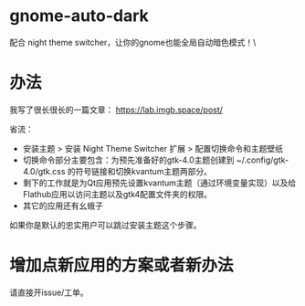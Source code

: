 # gnome-auto-dark

配合 night theme switcher，让你的gnome也能全局自动暗色模式！\

# 办法
我写了很长很长的一篇文章：
https://lab.imgb.space/post/

省流： 
- 安装主题 > 安装 Night Theme Switcher 扩展 > 配置切换命令和主题壁纸
- 切换命令部分主要包含：为预先准备好的gtk-4.0主题创建到 ~/.config/gtk-4.0/gtk.css 的符号链接和切换kvantum主题两部分。
- 剩下的工作就是为Qt应用预先设置kvantum主题（通过环境变量实现）以及给Flathub应用以访问主题以及gtk4配置文件夹的权限。
- 其它的应用还有幺蛾子

如果你是默认的忠实用户可以跳过安装主题这个步骤。

# 增加点新应用的方案或者新办法
请直接开issue/工单。